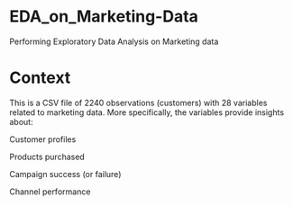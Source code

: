 # EDA_on_Marketing-Data
Performing Exploratory Data Analysis on Marketing data
# Context
This is a CSV file of 2240 observations (customers) with 28 variables related to marketing data. More specifically, the variables provide insights about:

Customer profiles

Products purchased

Campaign success (or failure)

Channel performance

